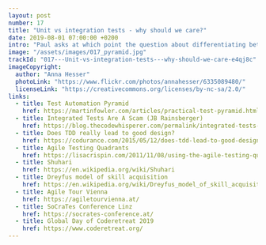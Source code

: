 ```yaml
---
layout: post
number: 17
title: "Unit vs integration tests - why should we care?"
date: 2019-08-01 07:00:00 +0200
intro: "Paul asks at which point the question about differentiating between automated tests is irrelevant. As part of answering this, we discuss test automation pyramids and testing quadrants."
image: "/assets/images/017_pyramid.jpg"
trackId: "017---Unit-vs-integration-tests---why-should-we-care-e4qj8c"
imageCopyright:
  author: "Anna Hesser"
  photoLink: "https://www.flickr.com/photos/annahesser/6335089480/"
  licenseLink: "https://creativecommons.org/licenses/by-nc-sa/2.0/"
links:
  - title: Test Automation Pyramid
    href: https://martinfowler.com/articles/practical-test-pyramid.html
  - title: Integrated Tests Are A Scam (JB Rainsberger)
    href: https://blog.thecodewhisperer.com/permalink/integrated-tests-are-a-scam
  - title: Does TDD really lead to good design?
    href: https://codurance.com/2015/05/12/does-tdd-lead-to-good-design/
  - title: Agile Testing Quadrants
    href: https://lisacrispin.com/2011/11/08/using-the-agile-testing-quadrants/
  - title: Shuhari
    href: https://en.wikipedia.org/wiki/Shuhari
  - title: Dreyfus model of skill acquisition
    href: https://en.wikipedia.org/wiki/Dreyfus_model_of_skill_acquisition
  - title: Agile Tour Vienna
    href: https://agiletourvienna.at/
  - title: SoCraTes Conference Linz
    href: https://socrates-conference.at/
  - title: Global Day of Coderetreat 2019
    href: https://www.coderetreat.org/
---
```

